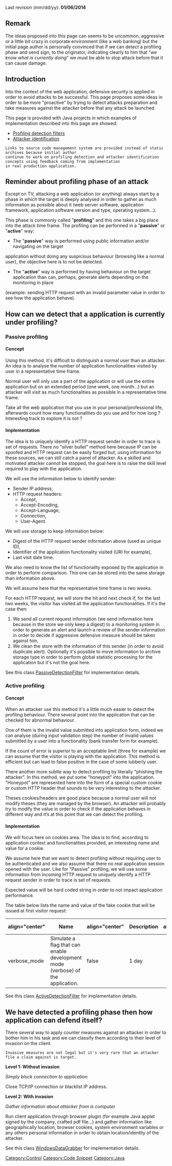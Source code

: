 Last revision (mm/dd/yy): **01/06/2014**

## Remark

The ideas proposed into this page can seems to be uncommon, aggressive
or a little bit crazy in corporate environment (like a web banking) but
the initial page author is personally convinced that if we can detect a
profiling phase and send sign, to the originator, indicating clearly to
him that "*we know what is currently doing*" we must be able to stop
attack before that it can cause damage.

## Introduction

Into the context of the web application, defensive security is applied
in order to avoid attacks to be successful. This page proposes some
ideas in order to be more "proactive" by trying to detect attacks
preparation and take measures against the attacker before that any
attack be launched.

This page is provided with Java projects in which examples of
implementation described into this page are showed:

  - [Profiling detection
    filters](https://code.google.com/p/righettod/source/browse/#git%2FJEE%2FProfilingDetectionPOC)
  - [Attacker
    identification](https://code.google.com/p/righettod/source/browse/#git%2FJEE%2FClientIdentifyPOC)

<!-- end list -->

    Links to source code management system are provided instead of static archives because initial author
    continue to work on profiling detection and attacker identification concepts using feedback coming from implementation
    in real production application.

## Reminder about profiling phase of an attack

Except on TV, attacking a web application (or anything) always start by
a phase in which the target is deeply analysed in order to gather as
much information as possible about it (web server software, application
framework, application software version and type, operating system…).

This phase is commonly called "**profiling**" and this one takes a big
place into the attack time frame. The profiling can be performed in a
"**passive**" or "**active**" way:

  - The "**passive**" way is performed using public information and/or
    navigating on the target

application without doing any suspicious behaviour (browsing like a
normal user), the objective here is to not be detected.

  - The "**active**" way is performed by having behaviour on the target
    application than can, perhaps, generate alerts depending on the
    monitoring in place

(example: sending HTTP request with an invalid parameter value in order
to see how the application behave).

## How can we detect that a application is currently under profiling?

### Passive profiling

#### Concept

Using this method, it's difficult to distinguish a normal user than an
attacker. An idea is to analyse the number of application
functionalities visited by user in a representative time frame.

Normal user will only use a part of the application or will use the
entire application but on an extended period (one week, one month…) but
an attacker will visit as much functionalities as possible in a
representative time frame.

Take all the web application that you use in your personal/professional
life, afterwards count how many functionalities do you use and for how
long ? Interesting track to explore it is not ?

#### Implementation

The idea is to uniquely identify a HTTP request sender in order to trace
is set of requests. There no "silver bullet" method here because IP can
be spoofed and HTTP request can be easily forged but, using information
for these sources, we can still catch a panel of attacker. As a skilled
and motivated attacker cannot be stopped, the goal here is to raise the
skill level required to play with the application.

We will use the information below to identify sender:

  - Sender IP address,
  - HTTP request headers:
      - Accept,
      - Accept-Encoding,
      - Accept-Language,
      - Connection,
      - User-Agent.

We will use storage to keep information below:

  - Digest of the HTTP request sender information above (used as unique
    ID),
  - Identifier of the application functionality visited (URI for
    example),
  - Last visit date time.

We also need to know the list of functionality exposed by the
application in order to perform comparison. This one can be stored into
the same storage than information above.

We will assume here that the representative time frame is two weeks.

For each HTTP request, we will store the hit and next check if, for the
last two weeks, the visitor has visited all the application
functionalities. If it's the case then:

1.  We send all current request information (we send information here
    because in the store we only keep a digest) to a monitoring system
    in order to generate an alert and launch a review of the sender
    information in order to decide if aggressive defensive measure
    should be taken against him,
2.  We clean the store with the information of this sender (in order to
    avoid duplicate alert). Optionally it's possible to move information
    to archive storage type in order to perform global statistic
    processing for the application but it's not the goal here.

See this class
[PassiveDetectionFilter](https://code.google.com/p/righettod/source/browse/JEE/ProfilingDetectionPOC/src/main/java/com/googlecode/righettod/pdec/PassiveDetectionFilter.java)
for implementation details.

### Active profiling

#### Concept

When an attacker use this method it's a little much easier to detect the
profiling behaviour. There several point into the application that can
be checked for abnormal behaviour.

One of them is the invalid value submitted into application form, indeed
we can analyse (during input validation step) the number of invalid
values submitted by a user into a functionality (bank transfer form for
example).

If the count of error is superior to an acceptable limit (three for
example) we can assume that the visitor is playing with the application.
This method is efficient but can lead to false positive in the case of
some lubberly user.

There another more subtle way to detect profiling by literally "phishing
the attacker". In this method, we put some "honeypot" into the
application. "Honeypot" are represented here into the form of a special
custom cookie or custom HTTP header that sounds to be very interesting
to the attacker.

Theses cookies/headers are good place because a normal user will not
modify theses (they are managed by the browser). An attacker will
probably try to modify the value in order to check if the application
behaves in different way and it’s at this point that we can detect the
profiling.

#### Implementation

We will focus here on cookies area. The idea is to find, according to
application context and functionalities provided, an interesting name
and value for a cookie.

We assume here that we want to detect profiling without requiring user
to be authenticated and we also assume that there no real application
session opened with the user. Like for "Passive" profiling, we will use
some information from incoming HTTP request to uniquely identify a HTTP
request sender in order to trace is set of requests.

Expected value will be hard coded string in order to not impact
application performance.

The table below lists the name and value of the fake cookie that will be
issued at first visitor request:

| align="center" | Name                                                                           | align="center" | Description | align="center" | Value | align="center" | Life time |
| -------------- | ------------------------------------------------------------------------------ | -------------- | ----------- | -------------- | ----- | -------------- | --------- |
| verbose_mode  | Simulate a flag that can enable development mode (verbose) of the application. | false          | 1 day       |                |       |                |           |

See this class
[ActiveDetectionFilter](https://code.google.com/p/righettod/source/browse/JEE/ProfilingDetectionPOC/src/main/java/com/googlecode/righettod/pdec/ActiveDetectionFilter.java)
for implementation details.

## We have detected a profiling phase then how application can defend itself?

There several way to apply counter measures against an attacker in order
to bother him in his task and we can classify them according to their
level of invasion on the client.

    Invasive measures are not legal but it's very rare that an attacker file a claim against is target.

**Level 1: Without invasion**

*Simply block connection to application*

Close TCP/IP connection or blacklist IP address.

**Level 2: With invasion**

*Gather information about attacker from is computer*

Run client application through browser plugin (for example Java applet
signed by the company, crafted pdf file…) and gather information like
geographically location, browser cookies, system environment variables
or any others personal information in order to obtain location/identity
of the attacker.

See this class
[WindowsDataGrabber](https://code.google.com/p/righettod/source/browse/JEE/ClientIdentifyPOC/src/main/java/com/googlecode/righettod/cip/WindowsDataGrabber.java)
for implementation details.

[Category:Control](Category:Control "wikilink") [Category:Code
Snippet](Category:Code_Snippet "wikilink")
[Category:Java](Category:Java "wikilink")